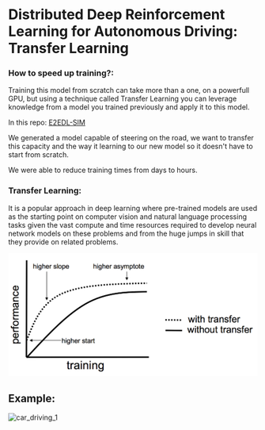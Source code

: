 # Distributed Deep Reinforcement Learning  for Autonomous Driving: Transfer Learning

### How to speed up training?:

Training this model from scratch can take more than a one, on a powerfull GPU, but using a technique called Transfer Learning you can leverage knowledge from a model you trained previously and apply it to this model. 

In this repo: [E2EDL-SIM](https://github.com/marianomatelo/E2EDL-Sim )

We generated a model capable of steering on the road, we want to transfer this capacity and the way it learning to our new model so it doesn't have to start from scratch.

We were able to reduce training times from days to hours.

### Transfer Learning:

It is a popular approach in deep learning where pre-trained models are used as the starting point on computer vision and natural language processing tasks given the vast compute and time resources required to develop neural network models on these problems and from the huge jumps in skill that they provide on related problems.

![car_driving_1](tl.png)

## Example:

![car_driving_1](drive.gif)
